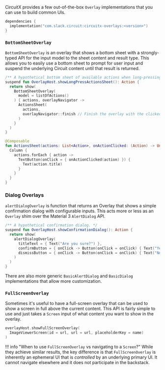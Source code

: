CircuitX provides a few out-of-the-box `Overlay` implementations that you can use to build common
UIs.

```kotlin
dependencies {
  implementation("com.slack.circuit:circuitx-overlays:<version>")
}
```

### `BottomSheetOverlay`

`BottomSheetOverlay` is an overlay that shows a bottom sheet with a strongly-typed API for the input
model to the sheet content and result type. This allows you to easily use a bottom sheet to prompt
for user input and suspend the underlying Circuit content until that result is returned.

```kotlin
/** A hypothetical bottom sheet of available actions when long-pressing a list item. */
suspend fun OverlayHost.showLongPressActionsSheet(): Action {
  return show(
    BottomSheetOverlay(
      model = listOfActions()
    ) { actions, overlayNavigator ->
      ActionsSheet(
        actions,
        overlayNavigator::finish // Finish the overlay with the clicked Action
      )
    }
  )
}

@Composable
fun ActionsSheet(actions: List<Action>, onActionClicked: (Action) -> Unit) {
  Column {
    actions.forEach { action ->
      TextButton(onClick = { onActionClicked(action) }) {
        Text(action.title)
      }
    }
  }
}
```

### Dialog Overlays

`alertDialogOverlay` is function that returns an Overlay that shows a simple confirmation dialog with configurable inputs. This acts more or less as an `Overlay` shim over the Material 3 `AlertDialog` API.

```kotlin
/** A hypothetical confirmation dialog. */
suspend fun OverlayHost.showConfirmationDialog(): Action {
  return show(
    alertDialogOverlay(
      titleText = { Text("Are you sure?") },
      confirmButton = { onClick -> Button(onClick = onClick) { Text("Yes") } },
      dismissButton = { onClick -> Button(onClick = onClick) { Text("No") } },
    )
  )
}
```

There are also more generic `BasicAlertDialog` and `BasicDialog` implementations that allow more customization.

### `FullScreenOverlay`

Sometimes it's useful to have a full-screen overlay that can be used to show a screen in full above
the current content. This API is fairly simple to use and just takes a `Screen` input of what
content you want to show in the overlay.

```kotlin
overlayHost.showFullScreenOverlay(
  ImageViewerScreen(id = url, url = url, placeholderKey = name)
)
```

!!! info "When to use `FullScreenOverlay` vs navigating to a `Screen`?"
While they achieve similar results, the key difference is that `FullScreenOverlay` is
inherently an ephemeral UI that is _controlled_ by an underlying primary UI. It cannot
navigate elsewhere and it does not participate in the backstack.
